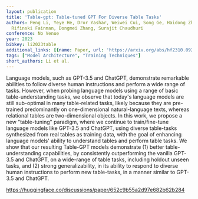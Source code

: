 ```yaml
---
layout: publication
title: 'Table-gpt: Table-tuned GPT For Diverse Table Tasks'
authors: Peng Li, Yeye He, Dror Yashar, Weiwei Cui, Song Ge, Haidong Zhang, Danielle
  Rifinski Fainman, Dongmei Zhang, Surajit Chaudhuri
conference: No Venue
year: 2023
bibkey: li2023table
additional_links: [{name: Paper, url: 'https://arxiv.org/abs/hf2310.09263'}]
tags: ["Model Architecture", "Training Techniques"]
short_authors: Li et al.
---
```

Language models, such as GPT-3.5 and ChatGPT, demonstrate remarkable abilities to follow diverse human instructions and perform a wide range of tasks. However, when probing language models using a range of basic table-understanding tasks, we observe that today's language models are still sub-optimal in many table-related tasks, likely because they are pre-trained predominantly on one-dimensional natural-language texts, whereas relational tables are two-dimensional objects. In this work, we propose a new "table-tuning" paradigm, where we continue to train/fine-tune language models like GPT-3.5 and ChatGPT, using diverse table-tasks synthesized from real tables as training data, with the goal of enhancing language models' ability to understand tables and perform table tasks. We show that our resulting Table-GPT models demonstrate (1) better table-understanding capabilities, by consistently outperforming the vanilla GPT-3.5 and ChatGPT, on a wide-range of table tasks, including holdout unseen tasks, and (2) strong generalizability, in its ability to respond to diverse human instructions to perform new table-tasks, in a manner similar to GPT-3.5 and ChatGPT.

https://huggingface.co/discussions/paper/652c9b55a2d97e682b62b284